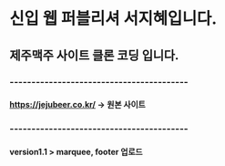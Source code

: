 # 신입 웹 퍼블리셔 서지혜입니다.
## 제주맥주 사이트 클론 코딩 입니다.
### -----------------------------------------
#### https://jejubeer.co.kr/ -> 원본 사이트
### -----------------------------------------
#### version1.1 > marquee, footer 업로드